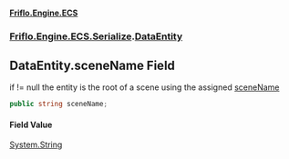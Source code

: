#### [Friflo.Engine.ECS](index.md#'index')
### [Friflo.Engine.ECS.Serialize](Friflo.Engine.ECS.Serialize.md#'Friflo.Engine.ECS.Serialize').[DataEntity](DataEntity.md#'Friflo.Engine.ECS.Serialize.DataEntity')

## DataEntity.sceneName Field

if != null the entity is the root of a scene using the assigned [sceneName](DataEntity.sceneName.md#'Friflo.Engine.ECS.Serialize.DataEntity.sceneName')

```csharp
public string sceneName;
```

#### Field Value
[System.String](https://docs.microsoft.com/en-us/dotnet/api/System.String#'System.String')